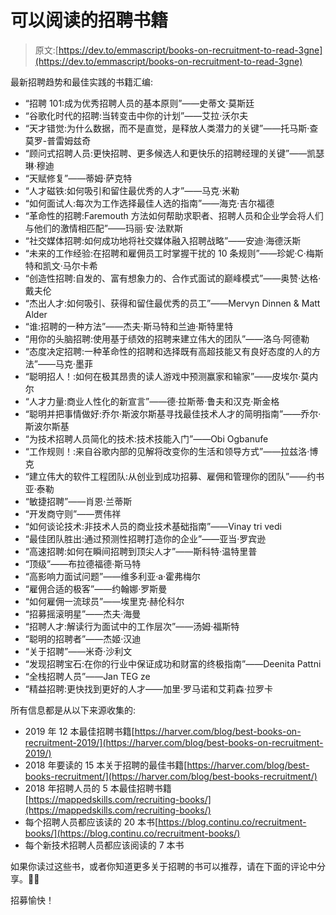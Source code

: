 # 可以阅读的招聘书籍

> 原文:[https://dev.to/emmascript/books-on-recruitment-to-read-3gne](https://dev.to/emmascript/books-on-recruitment-to-read-3gne)

最新招聘趋势和最佳实践的书籍汇编:

*   “招聘 101:成为优秀招聘人员的基本原则”——史蒂文·莫斯廷
*   “谷歌化时代的招聘:当转变击中你的计划”——艾拉·沃尔夫
*   “天才错觉:为什么数据，而不是直觉，是释放人类潜力的关键”——托马斯·查莫罗-普雷姆兹奇
*   “顾问式招聘人员:更快招聘、更多候选人和更快乐的招聘经理的关键”——凯瑟琳·穆迪
*   “天赋修复”——蒂姆·萨克特
*   “人才磁铁:如何吸引和留住最优秀的人才”——马克·米勒
*   “如何面试人:每次为工作选择最佳人选的指南”——海克·吉尔福德
*   “革命性的招聘:Faremouth 方法如何帮助求职者、招聘人员和企业学会将人们与他们的激情相匹配”——玛丽·安·法默斯
*   “社交媒体招聘:如何成功地将社交媒体融入招聘战略”——安迪·海德沃斯
*   “未来的工作经验:在招聘和雇佣员工时掌握干扰的 10 条规则”——珍妮·C·梅斯特和凯文·马尔卡希
*   “创造性招聘:自发的、富有想象力的、合作式面试的巅峰模式”——奥赞·达格·戴夫伦
*   “杰出人才:如何吸引、获得和留住最优秀的员工”——Mervyn Dinnen & Matt Alder
*   “谁:招聘的一种方法”——杰夫·斯马特和兰迪·斯特里特
*   “用你的头脑招聘:使用基于绩效的招聘来建立伟大的团队”——洛乌·阿德勒
*   “态度决定招聘:一种革命性的招聘和选择既有高超技能又有良好态度的人的方法”——马克·墨菲
*   “聪明招人！:如何在极其昂贵的读人游戏中预测赢家和输家”——皮埃尔·莫内尔
*   “人才力量:商业人性化的新宣言”——德·拉斯蒂·鲁夫和汉克·斯金格
*   “聪明并把事情做好:乔尔·斯波尔斯基寻找最佳技术人才的简明指南”——乔尔·斯波尔斯基
*   “为技术招聘人员简化的技术:技术技能入门”——Obi Ogbanufe
*   “工作规则！:来自谷歌内部的见解将改变你的生活和领导方式”——拉兹洛·博克
*   “建立伟大的软件工程团队:从创业到成功招募、雇佣和管理你的团队”——约书亚·泰勒
*   “敏捷招聘”——肖恩·兰蒂斯
*   “开发商守则”——贾伟祥
*   “如何谈论技术:非技术人员的商业技术基础指南”——Vinay tri vedi
*   “最佳团队胜出:通过预测性招聘打造你的企业”——亚当·罗宾逊
*   “高速招聘:如何在瞬间招聘到顶尖人才”——斯科特·温特里普
*   “顶级”——布拉德福德·斯马特
*   “高影响力面试问题”——维多利亚·a·霍弗梅尔
*   “雇佣合适的极客”——约翰娜·罗斯曼
*   “如何雇佣一流球员”——埃里克·赫伦科尔
*   “招募摇滚明星”——杰夫·海曼
*   “招聘人才:解读行为面试中的工作层次”——汤姆·福斯特
*   “聪明的招聘者”——杰姬·汉迪
*   “关于招聘”——米奇·沙利文
*   “发现招聘宝石:在你的行业中保证成功和财富的终极指南”——Deenita Pattni
*   “全栈招聘人员”——Jan TEG ze
*   “精益招聘:更快找到更好的人才——加里·罗马诺和艾莉森·拉罗卡

所有信息都是从以下来源收集的:

*   2019 年 12 本最佳招聘书籍[https://harver.com/blog/best-books-on-recruitment-2019/](https://harver.com/blog/best-books-on-recruitment-2019/)
*   2018 年要读的 15 本关于招聘的最佳书籍[https://harver.com/blog/best-books-recruitment/](https://harver.com/blog/best-books-recruitment/)
*   2018 年招聘人员的 5 本最佳招聘书籍[https://mappedskills.com/recruiting-books/](https://mappedskills.com/recruiting-books/)
*   每个招聘人员都应该读的 20 本书[https://blog.continu.co/recruitment-books/](https://blog.continu.co/recruitment-books/)
*   每个新技术招聘人员都应该阅读的 7 本书

如果你读过这些书，或者你知道更多关于招聘的书可以推荐，请在下面的评论中分享。🙌🏼

招募愉快！